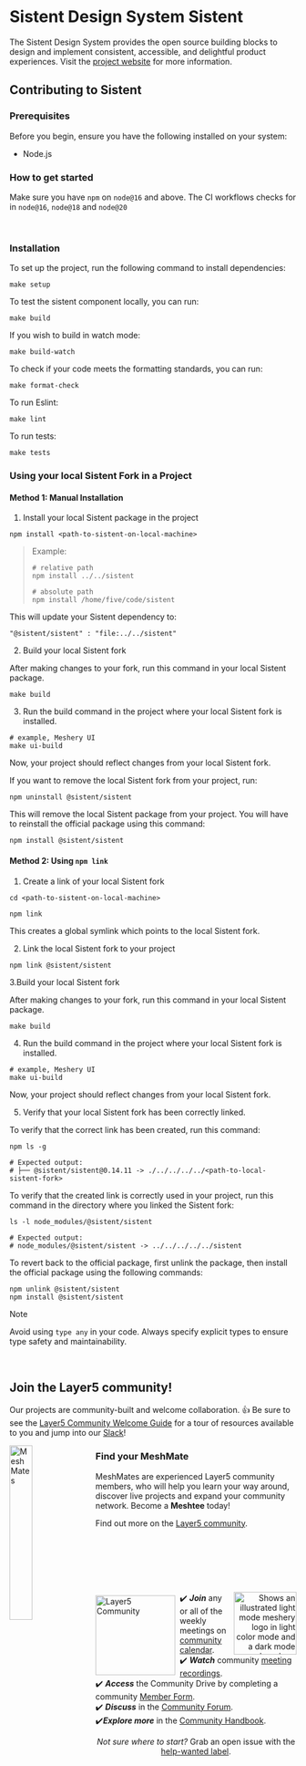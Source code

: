 # Sistent Design System Sistent

The Sistent Design System provides the open source building blocks to design and implement consistent, accessible, and delightful product experiences. Visit the <a href="https://layer5.io/projects/sistent">project website</a> for more information.

## Contributing to Sistent

### Prerequisites

Before you begin, ensure you have the following installed on your system:

- Node.js

### How to get started

Make sure you have `npm` on `node@16` and above. The CI workflows checks for in `node@16`, `node@18` and `node@20`

<div>&nbsp;</div>

### Installation

To set up the project, run the following command to install dependencies:

```
make setup
```

To test the sistent component locally, you can run:

```
make build
```

If you wish to build in watch mode:

```
make build-watch
```

To check if your code meets the formatting standards, you can run:

```
make format-check
```

To run Eslint:

```
make lint
```

To run tests:

```
make tests
```

### Using your local Sistent Fork in a Project

#### Method 1: Manual Installation

1. Install your local Sistent package in the project

```
npm install <path-to-sistent-on-local-machine>
```

> Example:
>
> ```
> # relative path
> npm install ../../sistent
>
> # absolute path
> npm install /home/five/code/sistent
> ```

This will update your Sistent dependency to:

```
"@sistent/sistent" : "file:../../sistent"
```

2. Build your local Sistent fork

After making changes to your fork, run this command in your local Sistent package.

```
make build
```

3. Run the build command in the project where your local Sistent fork is installed.

```
# example, Meshery UI
make ui-build
```

Now, your project should reflect changes from your local Sistent fork.

If you want to remove the local Sistent fork from your project, run:

```
npm uninstall @sistent/sistent
```

This will remove the local Sistent package from your project. You will have to reinstall the official package using this command:

```
npm install @sistent/sistent
```

#### Method 2: Using `npm link`

1. Create a link of your local Sistent fork

```
cd <path-to-sistent-on-local-machine>

npm link
```

This creates a global symlink which points to the local Sistent fork.

2. Link the local Sistent fork to your project

```
npm link @sistent/sistent
```

3.Build your local Sistent fork

After making changes to your fork, run this command in your local Sistent package.

```
make build
```

4. Run the build command in the project where your local Sistent fork is installed.

```
# example, Meshery UI
make ui-build
```

Now, your project should reflect changes from your local Sistent fork.

5. Verify that your local Sistent fork has been correctly linked.

To verify that the correct link has been created, run this command:

```
npm ls -g

# Expected output:
# ├── @sistent/sistent@0.14.11 -> ./../../../../<path-to-local-sistent-fork>
```

To verify that the created link is correctly used in your project, run this command in the directory where you linked the Sistent fork:

```
ls -l node_modules/@sistent/sistent

# Expected output:
# node_modules/@sistent/sistent -> ../../../../../sistent
```

To revert back to the official package, first unlink the package, then install the official package using the following commands:

```
npm unlink @sistent/sistent
npm install @sistent/sistent
```

> [!NOTE]
> Avoid using `type any` in your code. Always specify explicit types to ensure type safety and maintainability.

<br/>

## Join the Layer5 community!

<a name="contributing"></a><a name="community"></a>
Our projects are community-built and welcome collaboration. 👍 Be sure to see the <a href="https://layer5.io/community/newcomers">Layer5 Community Welcome Guide</a> for a tour of resources available to you and jump into our <a href="http://slack.layer5.io">Slack</a>!

<p style="clear:both;">
<a href ="https://layer5.io/community/meshmates"><img alt="MeshMates" src=".github/readme/images/layer5-community-sign.png" style="margin-right:10px; margin-bottom:15px;" width="28%" align="left"/></a>
<h3>Find your MeshMate</h3>

<p>MeshMates are experienced Layer5 community members, who will help you learn your way around, discover live projects and expand your community network. 
Become a <b>Meshtee</b> today!</p>

Find out more on the <a href="https://layer5.io/community">Layer5 community</a>. <br />
<br /><br /><br /><br />

</p>
<div>&nbsp;</div>

<a href="https://slack.meshery.io">

<picture align="right">
  <source media="(prefers-color-scheme: dark)" srcset=".github/readme/images//slack-dark-128.png"  width="110px" align="right" style="margin-left:10px;margin-top:10px;">
  <source media="(prefers-color-scheme: light)" srcset=".github/readme/images//slack-128.png" width="110px" align="right" style="margin-left:10px;padding-top:5px;">
  <img alt="Shows an illustrated light mode meshery logo in light color mode and a dark mode meshery logo dark color mode." src=".github/readme/images//slack-128.png" width="110px" align="right" style="margin-left:10px;padding-top:13px;">
</picture>
</a>

<a href="https://meshery.io/community"><img alt="Layer5 Community" src=".github/readme/images//community.svg" style="margin-right:8px;padding-top:5px;" width="140px" align="left" /></a>

<p>
✔️ <em><strong>Join</strong></em> any or all of the weekly meetings on <a href="https://meet.layer5.io">community calendar</a>.<br />
✔️ <em><strong>Watch</strong></em> community <a href="https://www.youtube.com/playlist?list=PL3A-A6hPO2IMPPqVjuzgqNU5xwnFFn3n0">meeting recordings</a>.<br />
✔️ <em><strong>Access</strong></em> the Community Drive by completing a community <a href="https://layer5.io/newcomer">Member Form</a>.<br />
✔️ <em><strong>Discuss</strong></em> in the <a href="https://discuss.layer5.io">Community Forum</a>.<br />
✔️<em><strong>Explore more</strong></em> in the <a href="https://layer5.io/community/handbook">Community Handbook</a>.<br />
</p>
<p align="center">
<i>Not sure where to start?</i> Grab an open issue with the <a href="https://github.com/issues?q=is%3Aopen+is%3Aissue+archived%3Afalse+(org%3Alayer5io+OR+org%3Ameshery+OR+org%3Alayer5labs+OR+org%3Aservice-mesh-performance+OR+org%3Aservice-mesh-patterns+OR+org%3Ameshery-extensions)+label%3A%22help+wanted%22">help-wanted label</a>.</p>
